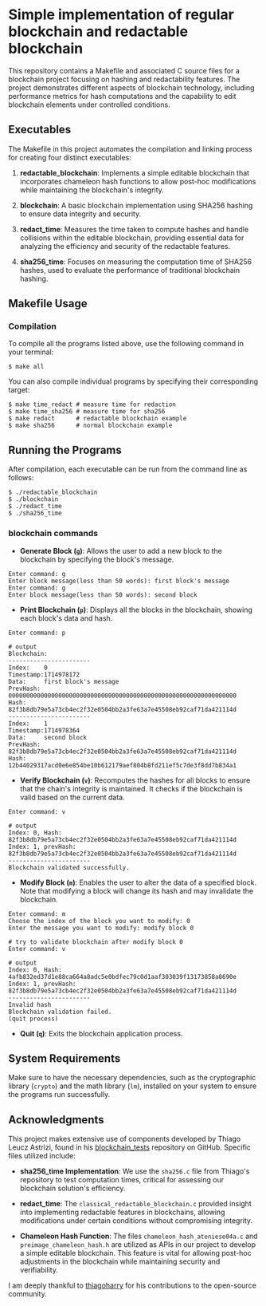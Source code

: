 # Simple implementation of regular blockchain and redactable blockchain

This repository contains a Makefile and associated C source files for a blockchain project focusing on hashing and redactability features. The project demonstrates different aspects of blockchain technology, including performance metrics for hash computations and the capability to edit blockchain elements under controlled conditions.

## Executables

The Makefile in this project automates the compilation and linking process for creating four distinct executables:

1. **redactable_blockchain**: Implements a simple editable blockchain that incorporates chameleon hash functions to allow post-hoc modifications while maintaining the blockchain's integrity.

2. **blockchain**: A basic blockchain implementation using SHA256 hashing to ensure data integrity and security.

3. **redact_time**: Measures the time taken to compute hashes and handle collisions within the editable blockchain, providing essential data for analyzing the efficiency and security of the redactable features.

4. **sha256_time**: Focuses on measuring the computation time of SHA256 hashes, used to evaluate the performance of traditional blockchain hashing.

## Makefile Usage

### Compilation

To compile all the programs listed above, use the following command in your terminal:

```bash=
$ make all
```
You can also compile individual programs by specifying their corresponding target:
```
$ make time_redact # measure time for redaction
$ make time_sha256 # measure time for sha256
$ make redact      # redactable blockchain example 
$ make sha256      # normal blockchain example
```
## Running the Programs

After compilation, each executable can be run from the command line as follows:
```
$ ./redactable_blockchain
$ ./blockchain
$ ./redact_time
$ ./sha256_time
```
### blockchain commands

- **Generate Block (`g`)**: Allows the user to add a new block to the blockchain by specifying the block's message.
```
Enter command: g
Enter block message(less than 50 words): first block's message
Enter command: g
Enter block message(less than 50 words): second block
```
- **Print Blockchain (`p`)**: Displays all the blocks in the blockchain, showing each block's data and hash.
```
Enter command: p
```
```
# output
Blockchain:
-----------------------
Index:    0
Timestamp:1714978172
Data:     first block's message
PrevHash: 0000000000000000000000000000000000000000000000000000000000000000
Hash:     82f3b8db79e5a73cb4ec2f32e0504bb2a3fe63a7e45508eb92caf71da421114d
-----------------------
Index:    1
Timestamp:1714978364
Data:     second block
PrevHash: 82f3b8db79e5a73cb4ec2f32e0504bb2a3fe63a7e45508eb92caf71da421114d
Hash:     12b44029317acd0e6e854be10b612179aef804b8fd211ef5c7de3f8dd7b834a1
```
- **Verify Blockchain (`v`)**: Recomputes the hashes for all blocks to ensure that the chain's integrity is maintained. It checks if the blockchain is valid based on the current data.
```
Enter command: v
```
```
# output
Index: 0, Hash:     82f3b8db79e5a73cb4ec2f32e0504bb2a3fe63a7e45508eb92caf71da421114d
Index: 1, prevHash: 82f3b8db79e5a73cb4ec2f32e0504bb2a3fe63a7e45508eb92caf71da421114d
-----------------------
Blockchain validated successfully.
```
- **Modify Block (`m`)**: Enables the user to alter the data of a specified block. Note that modifying a block will change its hash and may invalidate the blockchain.
```
Enter command: m
Choose the index of the block you want to modify: 0
Enter the message you want to modify: modify block 0
```
```
# try to validate blockchain after modify block 0
Enter command: v
```
```
# output
Index: 0, Hash:     4afb832ed37d1e88ca664a8adc5e0bdfec79c0d1aaf303039f13173858a8690e
Index: 1, prevHash: 82f3b8db79e5a73cb4ec2f32e0504bb2a3fe63a7e45508eb92caf71da421114d
-----------------------
Invalid hash
Blockchain validation failed.
(quit process)
```
- **Quit (`q`)**: Exits the blockchain application process.

## System Requirements
Make sure to have the necessary dependencies, such as the cryptographic library (`crypto`) and the math library (`lm`), installed on your system to ensure the programs run successfully.

## Acknowledgments

This project makes extensive use of components developed by Thiago Leucz Astrizi, found in his [blockchain_tests](https://github.com/thiagoharry/blockchain_tests) repository on GitHub. Specific files utilized include:

- **sha256_time Implementation**: We use the `sha256.c` file from Thiago's repository to test computation times, critical for assessing our blockchain solution's efficiency.

- **redact_time**: The `classical_redactable_blockchain.c` provided insight into implementing redactable features in blockchains, allowing modifications under certain conditions without compromising integrity.

- **Chameleon Hash Function**: The files `chameleon_hash_ateniese04a.c` and `preimage_chameleon_hash.h` are utilized as APIs in our project to develop a simple editable blockchain. This feature is vital for allowing post-hoc adjustments in the blockchain while maintaining security and verifiability.

I am deeply thankful to [thiagoharry](https://github.com/thiagoharry) for his contributions to the open-source community. 

